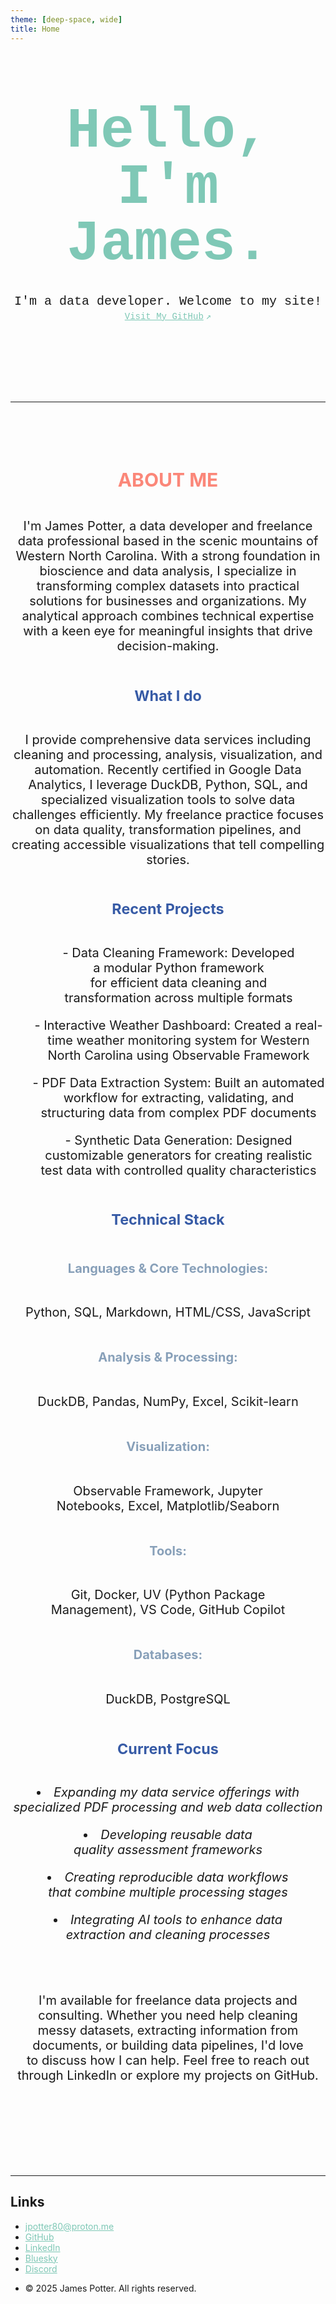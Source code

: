 ```yaml
---
theme: [deep-space, wide]
title: Home
---
```


<div class="hero">
  <h1>Hello,<br> I'm James.</h1>
  <h2>I'm a data developer. Welcome to my site!</h2>
  <a href="https://github.com/jpotter80">Visit My GitHub<span style="display: inline-block; margin-left: 0.25rem;">↗︎</span></a>
</div>

---

<div class=content>
<div>
    <h2 class="major" style="color: #fb8779;">ABOUT ME</h2>
</div>

<div>
    <p>I'm James Potter, a data developer and freelance data professional based in the scenic mountains of Western North Carolina. With a strong foundation in bioscience and data analysis, I specialize in transforming complex datasets into practical solutions for businesses and organizations. My analytical approach combines technical expertise with a keen eye for meaningful insights that drive decision-making.</p>
</div>

<div>
    <h3 class="minor">What I do</h3>
</div>

<div>
    <p>I provide comprehensive data services including cleaning and processing, analysis, visualization, and automation. Recently certified in Google Data Analytics, I leverage DuckDB, Python, SQL, and specialized visualization tools to solve data challenges efficiently. My freelance practice focuses on data quality, transformation pipelines, and creating accessible visualizations that tell compelling stories.</p>
</div>

<div>
    <h3 class="minor">Recent Projects</h3>
</div>

<div>
    <ul>
    <p>
    - Data Cleaning Framework: Developed a modular Python framework for efficient data cleaning and transformation across multiple formats
    </p>
    <p>
    - Interactive Weather Dashboard: Created a real-time weather monitoring system for Western North Carolina using Observable Framework
    </p>
    <p>
    - PDF Data Extraction System: Built an automated workflow for extracting, validating, and structuring data from complex PDF documents
    </p>
    <p>
    - Synthetic Data Generation: Designed customizable generators for creating realistic test data with controlled quality characteristics</p>
    </ul>
</div>

<div>
    <h3 class="minor">Technical Stack</h3>
</div>

<div>
    <h4 class="minor">Languages & Core Technologies:</h4>
</div>

<div>
    <p>Python, SQL, Markdown, HTML/CSS, JavaScript</p>
</div>

<div>
    <h4 class="minor">Analysis & Processing:</h4>
</div>

<div>
    <p>DuckDB, Pandas, NumPy, Excel, Scikit-learn</p>
</div>

<div>
    <h4 class="minor">Visualization:</h4>
</div>

<div>
    <p>Observable Framework, Jupyter Notebooks, Excel, Matplotlib/Seaborn</p>
</div>

<div>
    <h4 class="minor">Tools:</h4>
</div>

<div>
    <p>Git, Docker, UV (Python Package Management), VS Code, GitHub Copilot</p>
</div>

<div>
    <h4 class="minor">Databases:</h4>
</div>

<div>
    <p>DuckDB, PostgreSQL</p>
</div>

<div>
    <h3 class="minor">Current Focus</h3>
</div>

<div>
    <p>
      <li><i>Expanding my data service offerings with specialized PDF processing and web data collection</i></li>
    </p>
    <p>
      <li><i>Developing reusable data quality assessment frameworks</i></li>
    </p>
    <p>
      <li><i>Creating reproducible data workflows that combine multiple processing stages</i></li>
    </p>
    <p>
      <li><i>Integrating AI tools to enhance data extraction and cleaning processes</i></li>
    </p>  
</div>

---

<div>
    <p>I'm available for freelance data projects and consulting. Whether you need help cleaning messy datasets, extracting information from documents, or building data pipelines, I'd love to discuss how I can help. Feel free to reach out through LinkedIn or explore my projects on GitHub.</p>
</div>

<div>
</div>
</div>

---

## Links

<!-- Footer -->
<div class="footer">
    <ul class="contact">
        <li class="icon solid fa-envelope"><a href="mailto:jpotter80@proton.me">jpotter80@proton.me</a></li>
        <li class="icon brands fa-github"><a href="https://github.com/jpotter80">GitHub</a></li>
        <li class="icon brands fa-linkedin"><a href="https://www.linkedin.com/in/jpotter80/">LinkedIn</a></li>
        <li class="icon brands fa-bluesky"><a href="https://bsky.app/profile/jpotter.xyz">Bluesky</a></li>
        <li class="icon brands fa-discord"><a href="https://discord.com/channels/@jpotter.xyz">Discord</a></li>
    </ul>
    <ul class="copyright">
        <li>&copy; 2025 James Potter. All rights reserved.</li>
    </ul>

<style>

.hero {
  display: flex;
  flex-direction: column;
  align-items: center;
  font-family: Consolas, Menlo, Monaco, 'Courier New', monospace;
  margin: 4rem 0 8rem;
  text-wrap: balance;
  text-align: center;
}

.hero h1 {
  margin: 1rem 0;
  padding: 1rem 0;
  max-width: none;
  font-size: 14vw;
  font-weight: 900;
  line-height: 1;
  color: #7fc8b6;
}

.hero h2 {
  margin: 0;
  max-width: 34em;
  font-size: 20px;
  font-style: initial;
  font-weight: 500;
  line-height: 1.5;
  color: var(--theme-foreground-muted);
}

.content  {
  text-align: center;
  display: flex;
  flex-direction: column;
  align-items: center;
  margin: 4rem 0 8rem;
  font-size: 20px;
  text-wrap: balance;
  color: var(--theme-foreground-muted);
}

h3.minor {
  color: #375ba6;
}

h4.minor {
  color: #88a0b9;
}

a[href] {
  color: #7fc8b6;
}


@media (min-width: 640px) {
  .hero h1 {
    font-size: 90px;
  }
}

</style>
